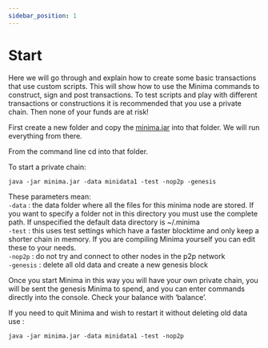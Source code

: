 ```yaml
---
sidebar_position: 1
---
```


# Start

Here we will go through and explain how to create some basic transactions that use custom scripts. This will show how to use the Minima commands to construct, sign and post transactions. To test scripts and play with different transactions or constructions it is recommended that you use a private chain. Then none of your funds are at risk!

First create a new folder and copy the [minima.jar](https://github.com/minima-global/Minima/raw/master/jar/minima.jar) into that folder. We will run everything from there.

From the command line cd into that folder.

To start a private chain:

```
java -jar minima.jar -data minidata1 -test -nop2p -genesis
```

These parameters mean: <br/>
`-data` : the data folder where all the files for this minima node are stored. If you want to specify a folder not in this directory you must use the complete path. If unspecified the default data directory is ~/.minima<br/>
`-test` : this uses test settings which have a faster blocktime and only keep a shorter chain in memory. If you are compiling Minima yourself you can edit these to your needs.<br/>
`-nop2p` : do not try and connect to other nodes in the p2p network<br/>
`-genesis` : delete all old data and create a new genesis block<br/>

Once you start Minima in this way you will have your own private chain, you will be sent the genesis Minima to spend, and you can enter commands directly into the console. Check your balance with ‘balance’.

If you need to quit Minima and wish to restart it without deleting old data use :
```
java -jar minima.jar -data minidata1 -test -nop2p
```

